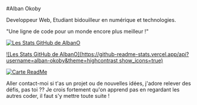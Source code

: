 #Alban Okoby

Developpeur Web, Etudiant bidouilleur en numérique et technologies.

"Une ligne de code pour un monde encore plus meilleur !"

[![Les Stats GitHub de AlbanO](https://github-readme-stats.vercel.app/api?username=alban-okoby&theme=highcontrast)](https://github.com/anuraghazra/github-readme-stats)

[![Les Stats GitHub de AlbanO](https://github-readme-stats.vercel.app/api?username=alban-okoby&theme=highcontrast show_icons=true)](https://github.com/anuraghazra/github-readme-stats)


[![Carte ReadMe](https://github-readme-stats.vercel.app/api/pin/?username=alban-okoby&repo=github-readme-stats)](https://github.com/anuraghazra/github-readme-stats)

Aller contact-moi si t'as un projet ou de nouvelles idées, j'adore relever des défis, pas toi ?? Je crois fortement qu'on apprend pas en regardant les autres coder, il faut s'y mettre toute suite !
